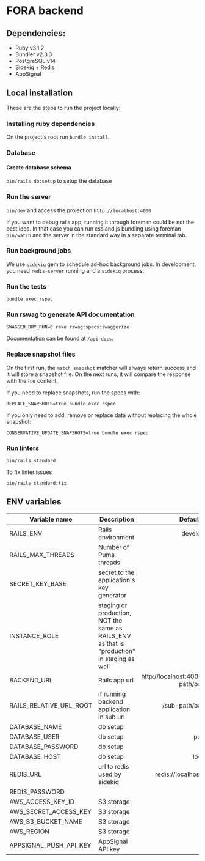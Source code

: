 # FORA backend

## Dependencies:

- Ruby v3.1.2
- Bundler v2.3.3
- PostgreSQL v14
- Sidekiq + Redis
- AppSignal

## Local installation

These are the steps to run the project locally:

### Installing ruby dependencies

On the project's root run `bundle install`.

### Database

#### Create database schema

`bin/rails db:setup` to setup the database

### Run the server

`bin/dev` and access the project on `http://localhost:4000`

If you want to debug rails app, running it through foreman could be not the best idea. In that case you can run css and js bundling
using foreman `bin/watch` and the server in the standard way in a separate terminal tab.

### Run background jobs

We use `sidekiq` gem to schedule ad-hoc background jobs. In development, you need `redis-server` running and a `sidekiq` process.

### Run the tests

`bundle exec rspec`

### Run rswag to generate API documentation

`SWAGGER_DRY_RUN=0 rake rswag:specs:swaggerize`

Documentation can be found at `/api-docs`.

### Replace snapshot files

On the first run, the `match_snapshot` matcher will always return success and it will store a snapshot file. On the next runs, it will compare the response with the file content.

If you need to replace snapshots, run the specs with:

`REPLACE_SNAPSHOTS=true bundle exec rspec`

If you only need to add, remove or replace data without replacing the whole snapshot:

`CONSERVATIVE_UPDATE_SNAPSHOTS=true bundle exec rspec`

### Run linters

`bin/rails standard`

To fix linter issues

`bin/rails standard:fix`

## ENV variables

| Variable name           | Description                                                                                 |                          Default value |
|-------------------------|---------------------------------------------------------------------------------------------|---------------------------------------:|
| RAILS_ENV               | Rails environment                                                                           |                            development |
| RAILS_MAX_THREADS       | Number of Puma threads                                                                      |                                      5 |
| SECRET_KEY_BASE         | secret to the application's key generator                                                   |                                        |
| INSTANCE_ROLE           | staging or production, NOT the same as RAILS_ENV as that is "production" in staging as well |                                        |
| BACKEND_URL             | Rails app url                                                                               | http://localhost:4000/sub-path/backend |
| RAILS_RELATIVE_URL_ROOT | if running backend application in sub url                                                   |                      /sub-path/backend |
| DATABASE_NAME           | db setup                                                                                    |                                   fora |
| DATABASE_USER           | db setup                                                                                    |                               postgres |
| DATABASE_PASSWORD       | db setup                                                                                    |                                        |
| DATABASE_HOST           | db setup                                                                                    |                              localhost |
| REDIS_URL               | url to redis used by sidekiq                                                                |                 redis://localhost:6379 |
| REDIS_PASSWORD          |                                                                                             |                                        |
| AWS_ACCESS_KEY_ID       | S3 storage                                                                                  |                                        |
| AWS_SECRET_ACCESS_KEY   | S3 storage                                                                                  |                                        |
| AWS_S3_BUCKET_NAME      | S3 storage                                                                                  |                                        |
| AWS_REGION              | S3 storage                                                                                  |                                        |
| APPSIGNAL_PUSH_API_KEY  | AppSignal API key                                                                           |                                        |
